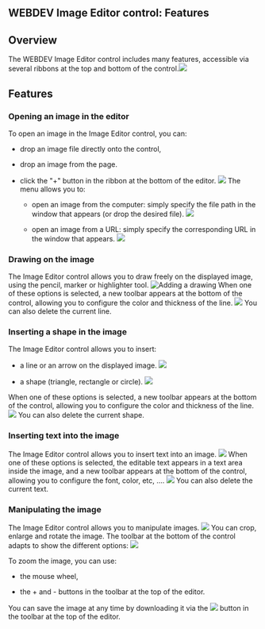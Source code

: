 
## WEBDEV Image Editor control: Features
			

<a name="NOTE1"></a>
<a name="NOTE1_1"></a>


## Overview
<a name="overview_ELTTEXTE000127"></a>
The WEBDEV Image Editor control includes many features, accessible via several ribbons at the top and bottom of the control.![](https://doc.pcsoft.fr/en-US/images/image.awp?langid=3&name=Editeur_images_WB%20-%20HC%20N%B0001.gif)


<a name="NOTE2"></a>
<a name="NOTE2_1"></a>


## Features
<a name="features_ELTTEXTE000151"></a>


### Opening an image in the editor
<a name="opening_image_the_editor_ELTPARAGRAPHE000017"></a>

To open an image in the Image Editor control, you can: 

- drop an image file directly onto the control,

- drop an image from the page. 

- click the "+" button in the ribbon at the bottom of the editor. ![](https://doc.pcsoft.fr/en-US/images/image.awp?langid=3&name=Editeur_images_WB%20-%20HC%20N%B0002.gif)
The menu allows you to: 

	- open an image from the computer: simply specify the file path in the window that appears (or drop the desired file). ![](https://doc.pcsoft.fr/en-US/images/image.awp?langid=3&name=Editeur_images_WB%20-%20HC%20N%B0003.gif)


	- open an image from a URL: simply specify the corresponding URL in the window that appears. ![](https://doc.pcsoft.fr/en-US/images/image.awp?langid=3&name=Editeur_images_WB%20-%20HC%20N%B0004.gif)





### Drawing on the image
<a name="drawing_the_image_ELTPARAGRAPHE000033"></a>

The Image Editor control allows you to draw freely on the displayed image, using the pencil, marker or highlighter tool. ![Adding a drawing](https://doc.pcsoft.fr/en-US/images/image.awp?langid=3&name=Editeur_images_WB%20-%20HC%20N%B0005.gif)
When one of these options is selected, a new toolbar appears at the bottom of the control, allowing you to configure the color and thickness of the line. ![](https://doc.pcsoft.fr/en-US/images/image.awp?langid=3&name=Editeur_images_WB%20-%20HC%20N%B0012.gif)
You can also delete the current line. 


### Inserting a shape in the image
<a name="inserting_shape_the_image_ELTPARAGRAPHE000043"></a>

The Image Editor control allows you to insert: 

- a line or an arrow on the displayed image. ![](https://doc.pcsoft.fr/en-US/images/image.awp?langid=3&name=Editeur_images_WB%20-%20HC%20N%B0006.gif)


- a shape (triangle, rectangle or circle). ![](https://doc.pcsoft.fr/en-US/images/image.awp?langid=3&name=Editeur_images_WB%20-%20HC%20N%B0007.gif)





When one of these options is selected, a new toolbar appears at the bottom of the control, allowing you to configure the color and thickness of the line. ![](https://doc.pcsoft.fr/en-US/images/image.awp?langid=3&name=Editeur_images_WB%20-%20HC%20N%B0012.gif)
You can also delete the current shape. 


### Inserting text into the image
<a name="inserting_text_into_the_image_ELTPARAGRAPHE000057"></a>

The Image Editor control allows you to insert text into an image. ![](https://doc.pcsoft.fr/en-US/images/image.awp?langid=3&name=Editeur_images_WB%20-%20HC%20N%B0008.gif)
When one of these options is selected, the editable text appears in a text area inside the image, and a new toolbar appears at the bottom of the control, allowing you to configure the font, color, etc, .... 
![](https://doc.pcsoft.fr/en-US/images/image.awp?langid=3&name=Editeur_images_WB%20-%20HC%20N%B0010.gif)
You can also delete the current text. 


### Manipulating the image
<a name="manipulating_the_image_ELTPARAGRAPHE000066"></a>

The Image Editor control allows you to manipulate images. ![](https://doc.pcsoft.fr/en-US/images/image.awp?langid=3&name=Editeur_images_WB%20-%20HC%20N%B0011.gif)
You can crop, enlarge and rotate the image. The toolbar at the bottom of the control adapts to show the different options: ![](https://doc.pcsoft.fr/en-US/images/image.awp?langid=3&name=Editeur_images_WB%20-%20HC%20N%B0009.gif)


To zoom the image, you can use: 

- the mouse wheel,

- the + and - buttons in the toolbar at the top of the editor. 




You can save the image at any time by downloading it via the ![](https://doc.pcsoft.fr/en-US/images/image.awp?langid=3&name=Editeur_images_WB%20-%20HC%20N%B0010%201.gif)
 button in the toolbar at the top of the editor. 


